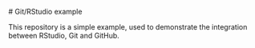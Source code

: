 # Git/RStudio example

This repository is a simple example, used to demonstrate the integration between RStudio, Git and GitHub.